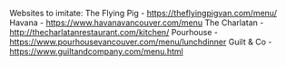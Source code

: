 Websites to imitate:
The Flying Pig - https://theflyingpigvan.com/menu/
Havana - https://www.havanavancouver.com/menu
The Charlatan - http://thecharlatanrestaurant.com/kitchen/
Pourhouse - https://www.pourhousevancouver.com/menu/lunchdinner
Guilt & Co - https://www.guiltandcompany.com/menu.html

